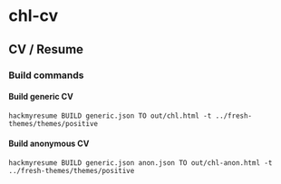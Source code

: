 # chl-cv
## CV / Resume

### Build commands
#### Build generic CV
`hackmyresume BUILD generic.json TO out/chl.html -t ../fresh-themes/themes/positive`

#### Build anonymous CV
`hackmyresume BUILD generic.json anon.json TO out/chl-anon.html -t ../fresh-themes/themes/positive`
